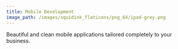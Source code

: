 ```yaml
---
title: Mobile Development
image_path: /images/squidink_flaticons/png_64/ipad-grey.png
---
```


Beautiful and clean mobile applications tailored completely to your business.
